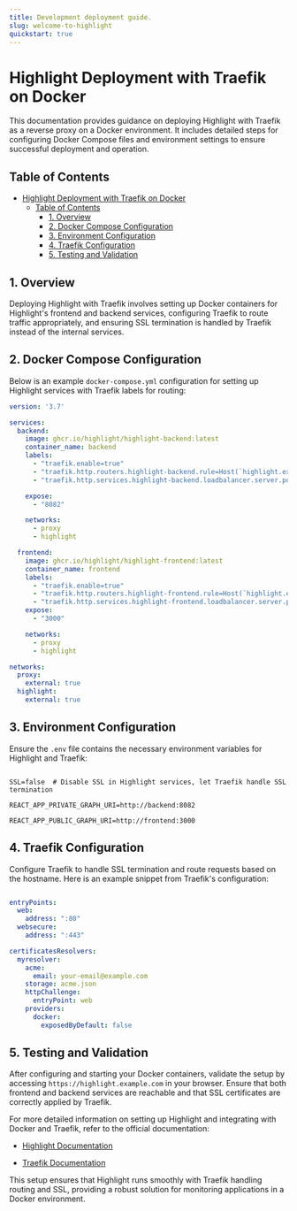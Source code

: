 ```yaml
---
title: Development deployment guide.
slug: welcome-to-highlight
quickstart: true
---
```


# Highlight Deployment with Traefik on Docker

This documentation provides guidance on deploying Highlight with Traefik as a reverse proxy on a Docker environment. It
includes detailed steps for configuring Docker Compose files and environment settings to ensure successful deployment
and operation.

## Table of Contents

- [Highlight Deployment with Traefik on Docker](#highlight-deployment-with-traefik-on-docker)
    - [Table of Contents](#table-of-contents)
        - [1. Overview](#1-overview)
        - [2. Docker Compose Configuration](#2-docker-compose-configuration)
        - [3. Environment Configuration](#3-environment-configuration)
        - [4. Traefik Configuration](#4-traefik-configuration)
        - [5. Testing and Validation](#5-testing-and-validation)

## 1. Overview

Deploying Highlight with Traefik involves setting up Docker containers for Highlight's frontend and backend services,
configuring Traefik to route traffic appropriately, and ensuring SSL termination is handled by Traefik instead of the
internal services.

## 2. Docker Compose Configuration

Below is an example `docker-compose.yml` configuration for setting up Highlight services with Traefik labels for
routing:

```yaml
version: '3.7'

services:
  backend:
    image: ghcr.io/highlight/highlight-backend:latest
    container_name: backend
    labels:
      - "traefik.enable=true"
      - "traefik.http.routers.highlight-backend.rule=Host(`highlight.example.com`)"
      - "traefik.http.services.highlight-backend.loadbalancer.server.port=8082"

    expose:
      - "8082"

    networks:
      - proxy
      - highlight

  frontend:
    image: ghcr.io/highlight/highlight-frontend:latest
    container_name: frontend
    labels:
      - "traefik.enable=true"
      - "traefik.http.routers.highlight-frontend.rule=Host(`highlight.example.com`)"
      - "traefik.http.services.highlight-frontend.loadbalancer.server.port=3000"
    expose:
      - "3000"

    networks:
      - proxy
      - highlight

networks:
  proxy:
    external: true
  highlight:
    external: true
```

## 3. Environment Configuration

Ensure the `.env` file contains the necessary environment variables for Highlight and Traefik:

```plaintext

SSL=false  # Disable SSL in Highlight services, let Traefik handle SSL termination

REACT_APP_PRIVATE_GRAPH_URI=http://backend:8082

REACT_APP_PUBLIC_GRAPH_URI=http://frontend:3000

```

## 4. Traefik Configuration

Configure Traefik to handle SSL termination and route requests based on the hostname. Here is an example snippet from
Traefik's configuration:

```yaml

entryPoints:
  web:
    address: ":80"
  websecure:
    address: ":443"

certificatesResolvers:
  myresolver:
    acme:
      email: your-email@example.com
    storage: acme.json
    httpChallenge:
      entryPoint: web
    providers:
      docker:
        exposedByDefault: false
```

## 5. Testing and Validation

After configuring and starting your Docker containers, validate the setup by accessing `https://highlight.example.com`
in your browser. Ensure that both frontend and backend services are reachable and that SSL certificates are correctly
applied by Traefik.

For more detailed information on setting up Highlight and integrating with Docker and Traefik, refer to the official
documentation:

- [Highlight Documentation](https://www.highlight.io/docs/)

- [Traefik Documentation](https://doc.traefik.io/traefik/)

This setup ensures that Highlight runs smoothly with Traefik handling routing and SSL, providing a robust solution for
monitoring applications in a Docker environment.
